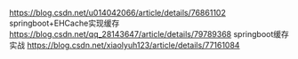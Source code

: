 https://blog.csdn.net/u014042066/article/details/76861102
springboot+EHCache实现缓存
https://blog.csdn.net/qq_28143647/article/details/79789368
springboot缓存实战
https://blog.csdn.net/xiaolyuh123/article/details/77161084